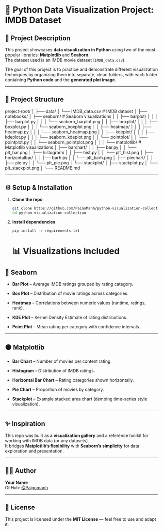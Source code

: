 # 🎨 Python Data Visualization Project: IMDB Dataset

## 📖 Project Description
This project showcases **data visualization in Python** using two of the most popular libraries: **Matplotlib** and **Seaborn**.  
The dataset used is an IMDB movie dataset (`IMDB_data.csv`).  

The goal of this project is to practice and demonstrate different visualization techniques by organizing them into separate, clean folders, with each folder containing **Python code** and the **generated plot image**.

---

## 📂 Project Structure

project-root/
│
├── data/
│ └── IMDB_data.csv # IMDB dataset
│
├── notebooks/
│ ├── seaborn/ # Seaborn visualizations
│ │ ├── barplot/
│ │ │ ├── barplot.py
│ │ │ └── seaborn_barplot.png
│ │ ├── boxplot/
│ │ │ ├── boxplot.py
│ │ │ └── seaborn_boxplot.png
│ │ ├── heatmap/
│ │ │ ├── heatmap.py
│ │ │ └── seaborn_heatmap.png
│ │ ├── kdeplot/
│ │ │ ├── kdeplot.py
│ │ │ └── seaborn_kdeplot.png
│ │ └── pointplot/
│ │ ├── pointplot.py
│ │ └── seaborn_pointplot.png
│ │
│ └── matplotlib/ # Matplotlib visualizations
│ ├── barchart/
│ │ ├── bar.py
│ │ └── plt_bar.png
│ ├── histogram/
│ │ ├── hist.py
│ │ └── plt_hist.png
│ ├── horizontalbar/
│ │ ├── barh.py
│ │ └── plt_barh.png
│ ├── piechart/
│ │ ├── pie.py
│ │ └── plt_pie.png
│ └── stackplot/
│ ├── stackplot.py
│ └── plt_stackplot.png
│
└── README.md



---

## ⚙️ Setup & Installation

1. **Clone the repo**  
   ```bash
   git clone https://github.com/PaiGoManh/python-visualization-collection.git
   cd python-visualization-collection
   ```
2. **Install dependencies**
   ```bash
   pip install -r requirements.txt
   ```
   # 📊 Visualizations Included

## 🔵 Seaborn

- **Bar Plot** – Average IMDB ratings grouped by rating category.  

- **Box Plot** – Distribution of movie ratings across categories.  

- **Heatmap** – Correlations between numeric values (runtime, ratings, rank).  

- **KDE Plot** – Kernel Density Estimate of rating distributions.  

- **Point Plot** – Mean rating per category with confidence intervals.  

---

## 🟠 Matplotlib

- **Bar Chart** – Number of movies per content rating.  

- **Histogram** – Distribution of IMDB ratings.  

- **Horizontal Bar Chart** – Rating categories shown horizontally.  

- **Pie Chart** – Proportion of movies by category.  

- **Stackplot** – Example stacked area chart (demoing time-series style visualization).  

---

## ✨ Inspiration
This repo was built as a **visualization gallery** and a reference toolkit for working with IMDB data (or any datasets).  
It bridges **Matplotlib’s flexibility** with **Seaborn’s simplicity** for data exploration and presentation.

---

## 👨‍💻 Author
**Your Name**  
GitHub: [@Paigomanh](https://github.com/PaiGoManh)

---

## 📜 License
This project is licensed under the **MIT License** — feel free to use and adapt it.
   
